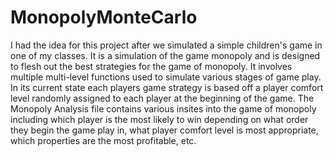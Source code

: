 # MonopolyMonteCarlo

I had the idea for this project after we simulated a simple children's game in 
one of my classes. It is a simulation of the game monopoly and is designed to flesh out the
best strategies for the game of monopoly. It involves multiple multi-level functions used to
simulate various stages of game play. In its current state each players game strategy is 
based off a player comfort level randomly assigned to each player at the beginning of the game.
The Monopoly Analysis file contains various insites into the game of monopoly including which
player is the most likely to win depending on what order they begin the game play in, what 
player comfort level is most appropriate, which properties are the most profitable, etc.
